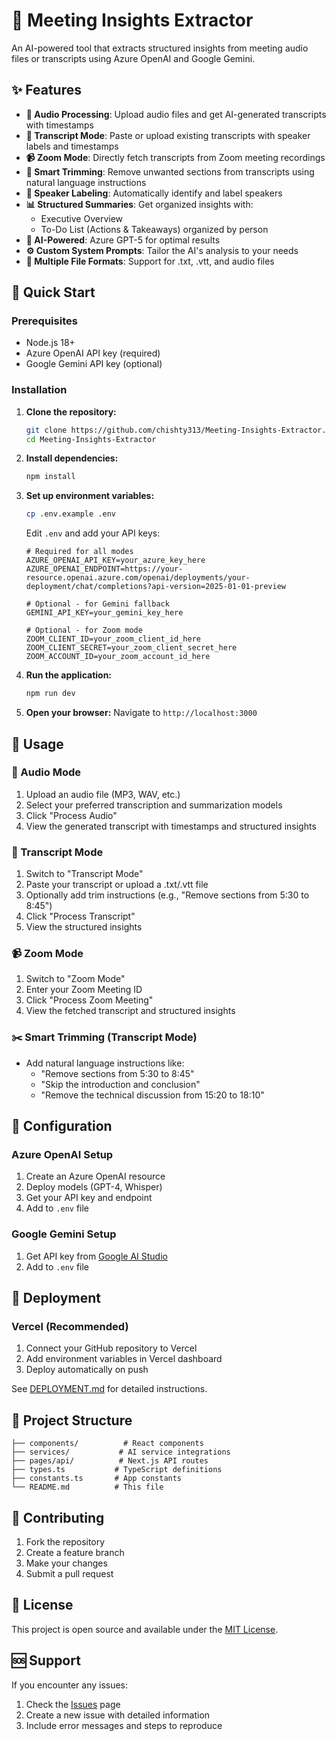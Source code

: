 # 🎯 Meeting Insights Extractor

An AI-powered tool that extracts structured insights from meeting audio files or transcripts using Azure OpenAI and Google Gemini.

## ✨ Features

- **🎵 Audio Processing**: Upload audio files and get AI-generated transcripts with timestamps
- **📝 Transcript Mode**: Paste or upload existing transcripts with speaker labels and timestamps
- **📹 Zoom Mode**: Directly fetch transcripts from Zoom meeting recordings
- **🎯 Smart Trimming**: Remove unwanted sections from transcripts using natural language instructions
- **👥 Speaker Labeling**: Automatically identify and label speakers
- **📊 Structured Summaries**: Get organized insights with:
  - Executive Overview
  - To-Do List (Actions & Takeaways) organized by person
- **🤖 AI-Powered**: Azure GPT-5 for optimal results
- **⚙️ Custom System Prompts**: Tailor the AI's analysis to your needs
- **📁 Multiple File Formats**: Support for .txt, .vtt, and audio files

## 🚀 Quick Start

### Prerequisites

- Node.js 18+
- Azure OpenAI API key (required)
- Google Gemini API key (optional)

### Installation

1. **Clone the repository:**

   ```bash
   git clone https://github.com/chishty313/Meeting-Insights-Extractor.git
   cd Meeting-Insights-Extractor
   ```

2. **Install dependencies:**

   ```bash
   npm install
   ```

3. **Set up environment variables:**

   ```bash
   cp .env.example .env
   ```

   Edit `.env` and add your API keys:

   ```env
   # Required for all modes
   AZURE_OPENAI_API_KEY=your_azure_key_here
   AZURE_OPENAI_ENDPOINT=https://your-resource.openai.azure.com/openai/deployments/your-deployment/chat/completions?api-version=2025-01-01-preview

   # Optional - for Gemini fallback
   GEMINI_API_KEY=your_gemini_key_here

   # Optional - for Zoom mode
   ZOOM_CLIENT_ID=your_zoom_client_id_here
   ZOOM_CLIENT_SECRET=your_zoom_client_secret_here
   ZOOM_ACCOUNT_ID=your_zoom_account_id_here
   ```

4. **Run the application:**

   ```bash
   npm run dev
   ```

5. **Open your browser:**
   Navigate to `http://localhost:3000`

## 🎵 Usage

### 🎵 Audio Mode

1. Upload an audio file (MP3, WAV, etc.)
2. Select your preferred transcription and summarization models
3. Click "Process Audio"
4. View the generated transcript with timestamps and structured insights

### 📝 Transcript Mode

1. Switch to "Transcript Mode"
2. Paste your transcript or upload a .txt/.vtt file
3. Optionally add trim instructions (e.g., "Remove sections from 5:30 to 8:45")
4. Click "Process Transcript"
5. View the structured insights

### 📹 Zoom Mode

1. Switch to "Zoom Mode"
2. Enter your Zoom Meeting ID
3. Click "Process Zoom Meeting"
4. View the fetched transcript and structured insights

### ✂️ Smart Trimming (Transcript Mode)

- Add natural language instructions like:
  - "Remove sections from 5:30 to 8:45"
  - "Skip the introduction and conclusion"
  - "Remove the technical discussion from 15:20 to 18:10"

## 🔧 Configuration

### Azure OpenAI Setup

1. Create an Azure OpenAI resource
2. Deploy models (GPT-4, Whisper)
3. Get your API key and endpoint
4. Add to `.env` file

### Google Gemini Setup

1. Get API key from [Google AI Studio](https://aistudio.google.com/)
2. Add to `.env` file

## 🚀 Deployment

### Vercel (Recommended)

1. Connect your GitHub repository to Vercel
2. Add environment variables in Vercel dashboard
3. Deploy automatically on push

See [DEPLOYMENT.md](DEPLOYMENT.md) for detailed instructions.

## 📁 Project Structure

```
├── components/          # React components
├── services/           # AI service integrations
├── pages/api/          # Next.js API routes
├── types.ts           # TypeScript definitions
├── constants.ts       # App constants
└── README.md          # This file
```

## 🤝 Contributing

1. Fork the repository
2. Create a feature branch
3. Make your changes
4. Submit a pull request

## 📄 License

This project is open source and available under the [MIT License](LICENSE).

## 🆘 Support

If you encounter any issues:

1. Check the [Issues](https://github.com/chishty313/Meeting-Insights-Extractor/issues) page
2. Create a new issue with detailed information
3. Include error messages and steps to reproduce

